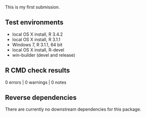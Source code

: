 This is my first submission.

## Test environments

* local OS X install, R 3.4.2
* local OS X install, R 3.1.1
* Windows 7, R 3.1.1, 64 bit
* local OS X install, R-devel
* win-builder (devel and release)


## R CMD check results

0 errors | 0 warnings | 0 notes

## Reverse dependencies

There are currently no downstream dependencies for this package.



